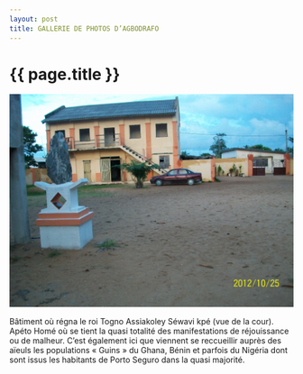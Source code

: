 ```yaml
---
layout: post
title: GALLERIE DE PHOTOS D’AGBODRAFO
---
```


{{ page.title }}
================

![Foo](/images/100_2270.JPG "Bâtiment où régna le roi Togno Assiakoley Séwavi kpé (vue  de la cour). ")

Bâtiment où régna le roi Togno Assiakoley Séwavi kpé (vue  de la cour). Apéto Homé où se tient la quasi totalité des manifestations de réjouissance ou de malheur. C’est également ici que viennent se reccueillir auprès des aïeuls les populations « Guins » du Ghana, Bénin et parfois du Nigéria dont sont issus les habitants de Porto Seguro dans la quasi majorité.